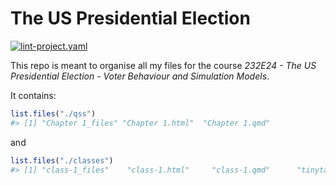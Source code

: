 
<!-- README.md is generated from README.Rmd. Please edit that file -->

# The US Presidential Election

<!-- badges: start -->

[![lint-project.yaml](https://github.com/aleksanderbl29/US_pres_elec/actions/workflows/lint-project.yaml/badge.svg)](https://github.com/aleksanderbl29/US_pres_elec/actions/workflows/lint-project.yaml)
<!-- badges: end -->

This repo is meant to organise all my files for the course *232E24 - The
US Presidential Election - Voter Behaviour and Simulation Models*.

It contains:

``` r
list.files("./qss")
#> [1] "Chapter 1_files" "Chapter 1.html"  "Chapter 1.qmd"
```

and

``` r
list.files("./classes")
#> [1] "class-1_files"    "class-1.html"     "class-1.qmd"      "tinytable_assets"
```
